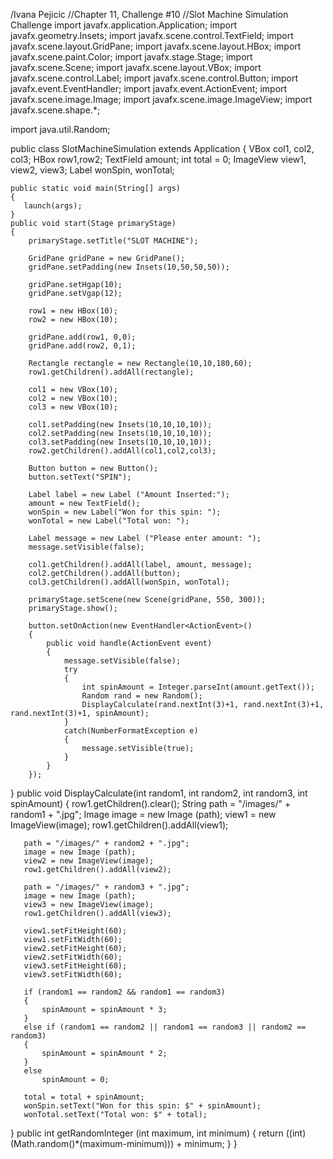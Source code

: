 
/Ivana Pejicic
//Chapter 11, Challenge #10
//Slot Machine Simulation Challenge
import javafx.application.Application;
import javafx.geometry.Insets;
import javafx.scene.control.TextField;
import javafx.scene.layout.GridPane;
import javafx.scene.layout.HBox;
import javafx.scene.paint.Color;
import javafx.stage.Stage;
import javafx.scene.Scene;
import javafx.scene.layout.VBox;
import javafx.scene.control.Label;
import javafx.scene.control.Button;
import javafx.event.EventHandler;
import javafx.event.ActionEvent;
import javafx.scene.image.Image;
import javafx.scene.image.ImageView;
import javafx.scene.shape.*;

import java.util.Random;

public class SlotMachineSimulation extends Application
{
    VBox col1, col2, col3;
    HBox row1,row2;
    TextField amount;
    int total = 0;
    ImageView view1, view2, view3;
    Label wonSpin, wonTotal;

    public static void main(String[] args)
    {
       launch(args);
    }
    public void start(Stage primaryStage)
    {
        primaryStage.setTitle("SLOT MACHINE");

        GridPane gridPane = new GridPane();
        gridPane.setPadding(new Insets(10,50,50,50));

        gridPane.setHgap(10);
        gridPane.setVgap(12);

        row1 = new HBox(10);
        row2 = new HBox(10);

        gridPane.add(row1, 0,0);
        gridPane.add(row2, 0,1);

        Rectangle rectangle = new Rectangle(10,10,180,60);
        row1.getChildren().addAll(rectangle);

        col1 = new VBox(10);
        col2 = new VBox(10);
        col3 = new VBox(10);

        col1.setPadding(new Insets(10,10,10,10));
        col2.setPadding(new Insets(10,10,10,10));
        col3.setPadding(new Insets(10,10,10,10));
        row2.getChildren().addAll(col1,col2,col3);

        Button button = new Button();
        button.setText("SPIN");

        Label label = new Label ("Amount Inserted:");
        amount = new TextField();
        wonSpin = new Label("Won for this spin: ");
        wonTotal = new Label("Total won: ");

        Label message = new Label ("Please enter amount: ");
        message.setVisible(false);

        col1.getChildren().addAll(label, amount, message);
        col2.getChildren().addAll(button);
        col3.getChildren().addAll(wonSpin, wonTotal);

        primaryStage.setScene(new Scene(gridPane, 550, 300));
        primaryStage.show();

        button.setOnAction(new EventHandler<ActionEvent>()
        {
            public void handle(ActionEvent event)
            {
                message.setVisible(false);
                try
                {
                    int spinAmount = Integer.parseInt(amount.getText());
                    Random rand = new Random();
                    DisplayCalculate(rand.nextInt(3)+1, rand.nextInt(3)+1, rand.nextInt(3)+1, spinAmount);
                }
                catch(NumberFormatException e)
                {
                    message.setVisible(true);
                }
            }
        });



   }
   public void DisplayCalculate(int random1, int random2, int random3, int spinAmount)
   {
       row1.getChildren().clear();
       String path = "/images/" + random1 + ".jpg";
       Image image = new Image (path);
       view1 = new ImageView(image);
       row1.getChildren().addAll(view1);

       path = "/images/" + random2 + ".jpg";
       image = new Image (path);
       view2 = new ImageView(image);
       row1.getChildren().addAll(view2);

       path = "/images/" + random3 + ".jpg";
       image = new Image (path);
       view3 = new ImageView(image);
       row1.getChildren().addAll(view3);

       view1.setFitHeight(60);
       view1.setFitWidth(60);
       view2.setFitHeight(60);
       view2.setFitWidth(60);
       view3.setFitHeight(60);
       view3.setFitWidth(60);

       if (random1 == random2 && random1 == random3)
       {
           spinAmount = spinAmount * 3;
       }
       else if (random1 == random2 || random1 == random3 || random2 == random3)
       {
           spinAmount = spinAmount * 2;
       }
       else
           spinAmount = 0;

       total = total + spinAmount;
       wonSpin.setText("Won for this spin: $" + spinAmount);
       wonTotal.setText("Total won: $" + total);
   }
   public int getRandomInteger (int maximum, int minimum)
   {
       return ((int) (Math.random()*(maximum-minimum))) + minimum;
   }
}
